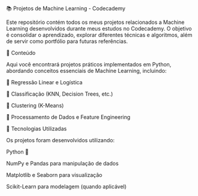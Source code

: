 📚 Projetos de Machine Learning - Codecademy

Este repositório contém todos os meus projetos relacionados a Machine Learning desenvolvidos durante meus estudos no Codecademy. O objetivo é consolidar o aprendizado, explorar diferentes técnicas e algoritmos, além de servir como portfólio para futuras referências.

📌 Conteúdo

Aqui você encontrará projetos práticos implementados em Python, abordando conceitos essenciais de Machine Learning, incluindo:

🔹 Regressão Linear e Logística

🔹 Classificação (KNN, Decision Trees, etc.)

🔹 Clustering (K-Means)

🔹 Processamento de Dados e Feature Engineering

🚀 Tecnologias Utilizadas

Os projetos foram desenvolvidos utilizando:

Python 🐍

NumPy e Pandas para manipulação de dados

Matplotlib e Seaborn para visualização

Scikit-Learn para modelagem (quando aplicável)
